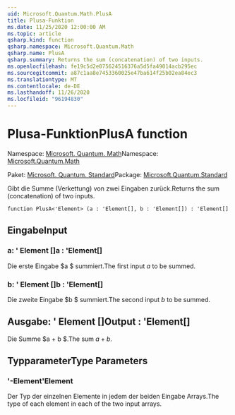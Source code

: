 ```yaml
---
uid: Microsoft.Quantum.Math.PlusA
title: Plusa-Funktion
ms.date: 11/25/2020 12:00:00 AM
ms.topic: article
qsharp.kind: function
qsharp.namespace: Microsoft.Quantum.Math
qsharp.name: PlusA
qsharp.summary: Returns the sum (concatenation) of two inputs.
ms.openlocfilehash: fe19c5d2e075624516376a5d5fa49014acb295ec
ms.sourcegitcommit: a87c1aa8e7453360025e47ba614f25b02ea84ec3
ms.translationtype: MT
ms.contentlocale: de-DE
ms.lasthandoff: 11/26/2020
ms.locfileid: "96194830"
---
```

# <a name="plusa-function"></a><span data-ttu-id="82389-102">Plusa-Funktion</span><span class="sxs-lookup"><span data-stu-id="82389-102">PlusA function</span></span>

<span data-ttu-id="82389-103">Namespace: [Microsoft. Quantum. Math](xref:Microsoft.Quantum.Math)</span><span class="sxs-lookup"><span data-stu-id="82389-103">Namespace: [Microsoft.Quantum.Math](xref:Microsoft.Quantum.Math)</span></span>

<span data-ttu-id="82389-104">Paket: [Microsoft. Quantum. Standard](https://nuget.org/packages/Microsoft.Quantum.Standard)</span><span class="sxs-lookup"><span data-stu-id="82389-104">Package: [Microsoft.Quantum.Standard](https://nuget.org/packages/Microsoft.Quantum.Standard)</span></span>


<span data-ttu-id="82389-105">Gibt die Summe (Verkettung) von zwei Eingaben zurück.</span><span class="sxs-lookup"><span data-stu-id="82389-105">Returns the sum (concatenation) of two inputs.</span></span>

```qsharp
function PlusA<'Element> (a : 'Element[], b : 'Element[]) : 'Element[]
```


## <a name="input"></a><span data-ttu-id="82389-106">Eingabe</span><span class="sxs-lookup"><span data-stu-id="82389-106">Input</span></span>

### <a name="a--element"></a><span data-ttu-id="82389-107">a: ' Element []</span><span class="sxs-lookup"><span data-stu-id="82389-107">a : 'Element[]</span></span>

<span data-ttu-id="82389-108">Die erste Eingabe $a $ summiert.</span><span class="sxs-lookup"><span data-stu-id="82389-108">The first input $a$ to be summed.</span></span>


### <a name="b--element"></a><span data-ttu-id="82389-109">b: ' Element []</span><span class="sxs-lookup"><span data-stu-id="82389-109">b : 'Element[]</span></span>

<span data-ttu-id="82389-110">Die zweite Eingabe $b $ summiert.</span><span class="sxs-lookup"><span data-stu-id="82389-110">The second input $b$ to be summed.</span></span>



## <a name="output--element"></a><span data-ttu-id="82389-111">Ausgabe: ' Element []</span><span class="sxs-lookup"><span data-stu-id="82389-111">Output : 'Element[]</span></span>

<span data-ttu-id="82389-112">Die Summe $a + b $.</span><span class="sxs-lookup"><span data-stu-id="82389-112">The sum $a + b$.</span></span>

## <a name="type-parameters"></a><span data-ttu-id="82389-113">Typparameter</span><span class="sxs-lookup"><span data-stu-id="82389-113">Type Parameters</span></span>

### <a name="element"></a><span data-ttu-id="82389-114">'-Element</span><span class="sxs-lookup"><span data-stu-id="82389-114">'Element</span></span>

<span data-ttu-id="82389-115">Der Typ der einzelnen Elemente in jedem der beiden Eingabe Arrays.</span><span class="sxs-lookup"><span data-stu-id="82389-115">The type of each element in each of the two input arrays.</span></span>